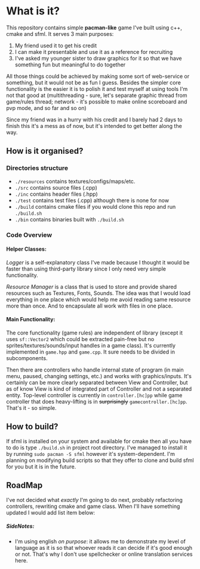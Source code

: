 # What is it?

This repository contains simple **pacman-like** game I've built using c++, cmake and sfml.
It serves 3 main purposes:
1) My friend used it to get his credit
2) I can make it presentable and use it as a reference for recruiting
3) I've asked my younger sister to draw graphics for it so that we have something fun but meaningful to do together

All those things could be achieved by making some sort of web-service or something, but it would not be as fun I guess.
Besides the simpler core functionality is the easier it is to polish it and test myself at using tools I'm not that good at 
(multithreading - sure, let's separate graphic thread from game/rules thread; network - it's possible to make online scoreboard and pvp mode, and so far and so on)

Since my friend was in a hurry with his credit and I barely had 2 days to finish this it's a mess as of now, but it's intended to get better along the way.

## How is it organised?

### Directories structure

* `./resources` contains textures/configs/maps/etc.
* `./src` contains source files (.cpp)
* `./inc` contains header files (.hpp)
* `./test` contains test files (.cpp) although there is none for now
* `./build` contains cmake files if you would clone this repo and run `./build.sh`
* `./bin` contains binaries built with `./build.sh`

### Code Overview

#### Helper Classes:

*Logger* is a self-explanatory class I've made because I thought it would be faster 
than using third-party library since I only need very simple functionality.

*Resource Manager* is a class that is used to store and provide shared resources such as Textures, Fonts, Sounds.
The idea was that I would load everything in one place which would help me avoid reading same resource more than once.
And to encapsulate all work with files in one place.

#### Main Functionality:

The core functionality (game rules) are independent of library (except it uses `sf::Vector2` which could be extracted pain-free
but no sprites/textures/sounds/input handles in a game class). It's currently implemented in `game.hpp` and `game.cpp`. It sure
needs to be divided in subcomponents.

Then there are controllers who handle internal state of program (in main menu, paused, changing settings, etc.)
and works with graphics/inputs. It's certainly can be more clearly separated between View and Controller, but as of know View is kind
of integrated part of Controller and not a separated entity. Top-level controller is currently in `controller.[hc]pp` while game
controller that does heavy-lifting is in ~~surprisingly~~ `gamecontroller.[hc]pp`. That's it - so simple.

## How to build?

If sfml is installed on your system and available for cmake then all you have to do is type `./build.sh` in project root directory.
I've managed to install it by running `sudo pacman -S sfml` however it's system-dependent. I'm planning on modifying build scripts
so that they offer to clone and build sfml for you but it is in the future.

## RoadMap

I've not decided what *exactly* I'm going to do next, probably refactoring controllers, rewriting cmake and game class.
When I'll have something updated I would add list item below:


##### SideNotes:
* I'm using english *on purpose*: it allows me to demonstrate my level of language as it is so that whoever
reads it can decide if it's good enough or not. That's why I don't use spellchecker or online translation services here.
